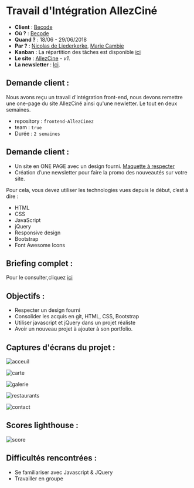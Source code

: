 # Travail d'Intégration AllezCiné

- **Client** : [Becode](https://github.com/becodeorg/)
- **Où ?** : [Becode](https://github.com/becodeorg/)
- **Quand ?** :  18/06 - 29/06/2018
- **Par ?** : [Nicolas de Liederkerke](https://github.com/Liedekerke), [Marie Cambie](https://github.com/mcambie) 
- **Kanban** : La répartition des tâches est disponible [ici](https://github.com/Liedekerke/frontend-AllezCine/projects/2?fullscreen=true)
- **Le site** : [AllezCine](https://liedekerke.github.io/frontend-AllezCine/) - *v1*.
- **La newsletter** : [Ici](https://liedekerke.github.io/frontend-AllezCine/Newsletter.html).

## Demande client : 

Nous avons reçu un travail d'intégration front-end, nous devons remettre une one-page du site AllezCiné ainsi qu'une newletter. Le tout en deux semaines. 

- repository : `frontend-AllezCinez`
- team : `true`
- Durée : `2 semaines`

## Demande client : 

- Un site en ONE PAGE avec un design fourni. [Maquette à respecter](https://github.com/becodeorg/Johnson2/blob/master/projets/AllezCine/layout-one-v2.jpg)
- Création d’une newsletter pour faire la promo des nouveautés sur votre site.

Pour cela, vous devez utiliser les technologies vues depuis le début, c’est à dire :

- HTML
- CSS
- JavaScript
- jQuery
- Responsive design
- Bootstrap
- Font Awesome Icons       

## Briefing complet : 
Pour le consulter,cliquez [ici](https://github.com/becodeorg/Johnson2/tree/master/projets/AllezCine)

## Objectifs : 
- Respecter un design fourni
- Consolider les acquis en git, HTML, CSS, Bootstrap
- Utiliser javascript et jQuery dans un projet réaliste
- Avoir un nouveau projet à ajouter à son portfolio.

## Captures d'écrans du projet  :
![acceuil]()

![carte]()

![galerie]()

![restaurants]()

![contact]()

## Scores lighthouse  :
![score]()

## Difficultés rencontrées :
- Se familiariser avec Javascript & JQuery
- Travailler en groupe










